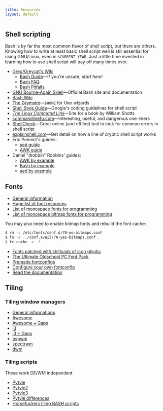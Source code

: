 ```yaml
---
title: Resources
layout: default
---
```


## Shell scripting

Bash is by far the most common flavor of shell script, but there are others.
Knowing how to write at least basic shell script well is still essential for
using GNU/Linux, even in `$CURRENT_YEAR`.  Just a little time invested in
learning how to use shell script will pay off many times over.

- [Greg/Greycat's Wiki](https://mywiki.wooledge.org/)
	- [Bash Guide](https://mywiki.wooledge.org/BashGuide)—If you're unsure, *start here*!
	- [Bash FAQ](https://mywiki.wooledge.org/BashFAQ)
	- [Bash Pitfalls](https://mywiki.wooledge.org/BashPitfalls)
- [GNU Bourne-Again SHell](https://www.gnu.org/software/bash/)—Official Bash site and documentation
- [Bash Wiki](https://wiki.bash-hackers.org/)
- [The Grymoire](https://www.grymoire.com/Unix/index.html)—<code>$HOME</code> for <span style="font-variant:small-caps;">Unix</span> wizards
- [Shell Style Guide](https://google.github.io/styleguide/shellguide.html)—Google's coding guidelines for shell script
- [<cite>The Linux Command Line</cite>](http://linuxcommand.org/tlcl.php)—Site for a book by William Shotts
- [commandlinefu.com](https://www.commandlinefu.com/)—Interesting, useful, and dangerous one-liners
- [ShellCheck](https://www.shellcheck.net/)—Great online (and offline) tool to look for common errors in shell script
- [explainshell.com](https://explainshell.com/)—Get detail on how a line of cryptic shell script works
- Eric Pement's guides:
	- [sed guide](https://www.pement.org/sed/sed1line.txt)
	- [AWK guide](https://www.pement.org/awk/awk1line.txt)
- Daniel "drobbin" Robbins' guides:
	- [AWK by example](https://www.funtoo.org/Awk_by_Example,_Part_1)
	- [Bash by example](https://www.funtoo.org/Bash_by_Example,_Part_1)
	- [sed by example](https://www.funtoo.org/Sed_by_Example,_Part_1)

## Fonts
- [General information](https://wiki.archlinux.org/index.php/Fonts)
- [Huge list of font resources](https://github.com/brabadu/awesome-fonts)
- [List of monospace fonts for programming](https://github.com/chrissimpkins/codeface)
- [List of monospace bitmap fonts for programming](https://github.com/Tecate/bitmap-fonts)

You may also need to enable bitmap fonts and rebuild the font cache:

```sh
$ rm -v /etc/fonts/conf.d/70-no-bitmaps.conf
$ ln -s ../conf.avail/70-yes-bitmaps.conf .
$ fc-cache -v -f
```

- [Fonts patched with shitloads of icon glyphs](https://github.com/ryanoasis/nerd-fonts)
- [The Ultimate Oldschool PC Font Pack](https://int10h.org/oldschool-pc-fonts/)
- [Premade fontconfigs](https://wiki.archlinux.org/index.php/Infinality)
- [Configure your own fontconfig](https://wiki.archlinux.org/index.php/Font_configuration)
- [Read the documentation](file:///usr/share/doc/fontconfig/fontconfig-user.html)

## Tiling
### Tiling window managers
- [General informations](https://wiki.archlinux.org/index.php/Window_manager)
- [Awesome](https://wiki.archlinux.org/index.php/Awesome)
- [Awesome + Gaps](https://github.com/copycat-killer/lain)
- [i3](https://wiki.archlinux.org/index.php/I3)
- [i3 + Gaps](https://github.com/Airblader/i3)
- [bspwm](https://wiki.archlinux.org/index.php/Bspwm)
- [spectrwm](https://wiki.archlinux.org/index.php/Spectrwm)
- [dwm](https://wiki.archlinux.org/index.php/Dwm)

### Tiling scripts
These work DE/WM independent

- [Pytyle](https://sourceforge.net/projects/pytyle/)
- [Pytyle2](https://code.google.com/p/pytyle/)
- [Pytyle3](https://github.com/BurntSushi/pytyle3/)
- [Pytyle differences](https://bbs.archlinux.org/viewtopic.php?pid=1058199#p1058199)
- [Horsefuckers tiling BASH scripts](https://twily.info/scripts/tiling/)

